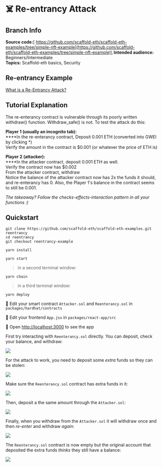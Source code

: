 # ☠️     Re-entrancy Attack

## Branch Info

**Source code:**[ https://github.com/scaffold-eth/scaffold-eth-examples/tree/simple-nft-example](https://github.com/scaffold-eth/scaffold-eth-examples/tree/simple-nft-example)\
**Intended audience:** Beginners/Intermediate\
**Topics:** Scaffold-eth basics, Security

## Re-entrancy Example

[What is a Re-Entrancy Attack?](https://quantstamp.com/blog/what-is-a-re-entrancy-attack)

## Tutorial Explanation

The re-enterancy contract is vulnerable through its poorly written withdraw() function. Withdraw\_safe() is not. To test the attack do this:

**Player 1 (usually an incognito tab):**\
****In the re-enterancy contract, Deposit 0.001 ETH (converted into GWEI by clicking \*)\
Verify the amount in the contract is $0.001 (or whatever the price of ETH is)

**Player 2 (attacker):**\
****In the attacker contract, deposit 0.001 ETH as well.\
Verify the contract now has $0.002\
From the attacker contract, withdraw\
Notice the balance of the attacker contract now has 2x the funds it should, and re-enterancy has 0. Also, the Player 1's balance in the contract seems to still be 0.001.

_The takeaway? Follow the checks-effects-interaction pattern in all your functions :)_

## Quickstart

```
git clone https://github.com/scaffold-eth/scaffold-eth-examples.git reentrancy
cd reentrancy
git checkout reentrancy-example
```

```
yarn install
```

```
yarn start
```

> in a second terminal window:

```
yarn chain
```

> in a third terminal window:

```
yarn deploy
```

🔏 Edit your smart contract `Attacker.sol` and `Reenterancy.sol` in `packages/hardhat/contracts`

📝 Edit your frontend `App.jsx` in `packages/react-app/src`

📱 Open [http://localhost:3000](http://localhost:3000/) to see the app

First try interacting with `Reenterancy.sol` directly. You can deposit, check your balance, and withdraw:

![](https://user-images.githubusercontent.com/2653167/104358533-d135f280-54cb-11eb-947f-c23244cec8f2.png)

For the attack to work, you need to deposit some _extra_ funds so they can be stolen:

![](https://user-images.githubusercontent.com/2653167/104358669-017d9100-54cc-11eb-95c2-ef73da4b6b2b.png)

Make sure the `Reenterancy.sol` contract has extra funds in it:

![](https://user-images.githubusercontent.com/2653167/104358768-2245e680-54cc-11eb-8f87-c20cca22f54a.png)

Then, deposit a the same amount through the `Attacker.sol`:

![](https://user-images.githubusercontent.com/2653167/104358818-31c52f80-54cc-11eb-91f6-99e838a44d3e.png)

Finally, when you withdraw from the `Attacker.sol` it will withdraw once and then _re-enter_ and withdraw _again_:

![](https://user-images.githubusercontent.com/2653167/104358966-5b7e5680-54cc-11eb-94c3-042ff0e7325d.png)

The `Reenterancy.sol` contract is now empty but the original account that deposited the extra funds _thinks_ they still have a balance:

![](https://user-images.githubusercontent.com/2653167/104359146-93859980-54cc-11eb-9887-eccfe8cc17ef.png)
